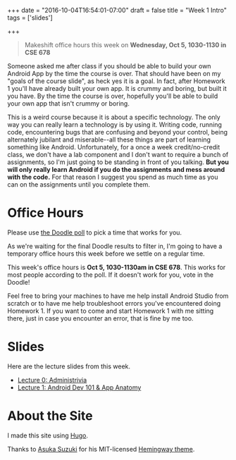 +++
date = "2016-10-04T16:54:01-07:00"
draft = false
title = "Week 1 Intro"
tags = ['slides']

+++

> Makeshift office hours this week on **Wednesday, Oct 5, 1030-1130 in CSE
678**

Someone asked me after class if you should be able to build your own Android
App by the time the course is over. That should have been on my "goals of the
course slide", as heck yes it is a goal. In fact, after Homework 1 you'll have
already built your own app. It is crummy and boring, but built it you have. By
the time the course is over, hopefully you'll be able to build your own app
that isn't crummy or boring.

This is a weird course because it is about a specific technology. The only way
you can really learn a technology is by using it. Writing code, running code,
encountering bugs that are confusing and beyond your control, being alternately
jubilant and miserable--all these things are part of learning something like
Android. Unfortunately, for a once a week credit/no-credit class, we don't have
a lab component and I don't want to require a bunch of assignments, so I'm just
going to be standing in front of you talking. **But you will only really learn
Android if you do the assignments and mess around with the code.** For that
reason I suggest you spend as much time as you can on the assignments until you
complete them.

# Office Hours

Please use [the Doodle poll](http://doodle.com/poll/2ap5tvbrekccm99n) to pick a
time that works for you.

As we're waiting for the final Doodle results to filter in, I'm going to have a
temporary office hours this week before we settle on a regular time.

This week's office hours is **Oct 5, 1030-1130am in CSE 678**. This works
for most people according to the poll. If it doesn't work for you, vote in the
Doodle!

Feel free to bring your machines to have me help install Android Studio from
scratch or to have me help troubleshoot errors you've encountered doing
Homework 1. If you want to come and start Homework 1 with me sitting there,
just in case you encounter an error, that is fine by me too.


# Slides

Here are the lecture slides from this week.

* [Lecture 0:
    Administrivia](https://docs.google.com/presentation/d/1G6xdqkHpiOpb3667t3-fK9b_tRFS7z644RYGjYMDhE0/edit?usp=sharing)
* [Lecture 1: Android Dev 101 & App
    Anatomy](https://docs.google.com/presentation/d/1cTJ2wW5DHLl262TRqjKKlSLEsgW3gQECrQVF9gHvCf0/edit?usp=sharing)

# About the Site

I made this site using [Hugo](http://gohugo.io/).

Thanks to [Asuka Suzuki](https://github.com/tanksuzuki) for his MIT-licensed
[Hemingway
theme](http://themes.gohugo.io/hemingway/).
